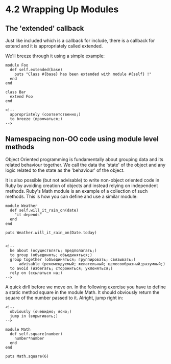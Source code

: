 ﻿# 4.2 Wrapping Up Modules #

## The 'extended' callback ##

Just like included which is a callback for include, there is a callback for extend and it is appropriately called extended.

We'll breeze through it using a simple example:

	module Foo
	  def self.extended(base)
	    puts "Class #{base} has been extended with module #{self} !"
	  end
	end

	class Bar
	  extend Foo
	end

	<!--
	  appropriately (соответственно;)
	  to breeze (промчаться;)
	-->

## Namespacing non-OO code using module level methods ##

Object Oriented programming is fundamentally about grouping data and its related behaviour together.
We call the data the 'state' of the object and any logic related to the state as the 'behaviour' of the object.

It is also possible (but not advisable) to write non-object oriented code in Ruby by avoiding creation of objects and instead relying on independent methods. Ruby's Math module is an example of a collection of such methods. This is how you can define and use a similar module:

	module Weather
	  def self.will_it_rain_on(date)
	    "it depends"
	  end
	end

	puts Weather.will_it_rain_on(Date.today)


	<!--
	  be about (осуществлять; предполагать;)
	  to group (объединять; объединяться;)
	  group together (объединяться; группировать; связывать;)
          advisable (рекомендуемый; желательный; целесообразный;разумный;)
	  to avoid (избегать; сторониться; уклоняться;)
	  rely on (ссылаться на;)
	-->

A quick dirll before we move on. In the following exercise you have to define a static method square in the module Math. It should obviously return the square of the number passed to it. Alright, jump right in:

	<!-- 
	  obviously (очевидно; ясно;)
	  jump in (впрыгивать;)
	-->

	module Math
	  def self.square(number)
	    number*number
	  end
	end

	puts Math.square(6) 

